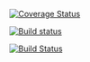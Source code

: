 [![Coverage Status](https://coveralls.io/repos/github/Milerius/shiva/badge.svg?branch=master)](https://coveralls.io/github/Milerius/shiva?branch=master)

[![Build status](https://ci.appveyor.com/api/projects/status/krqog6tiv34kk0gd?svg=true)](https://ci.appveyor.com/project/Milerius/shiva)

[![Build Status](http://ci.slyris.eu/buildStatus/icon?job=shiva/label=master)](http://ci.slyris.eu/job/shiva/label=master)
